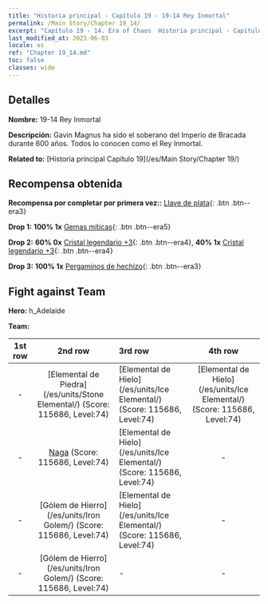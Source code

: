 ```yaml
---
title: "Historia principal - Capítulo 19 - 19-14 Rey Inmortal"
permalink: /Main Story/Chapter 19_14/
excerpt: "Capítulo 19 - 14. Era of Chaos  Historia principal - Capítulo 19_14. 19-14 Rey Inmortal"
last_modified_at: 2021-06-03
locale: es
ref: "Chapter 19_14.md"
toc: false
classes: wide
---
```


## Detalles

 **Nombre:** 19-14 Rey Inmortal

 **Descripción:** Gavin Magnus ha sido el soberano del Imperio de Bracada durante 600 años. Todos lo conocen como el Rey Inmortal.

 **Related to:** [Historia principal Capítulo 19](/es/Main Story/Chapter 19/)

## Recompensa obtenida

 **Recompensa por completar por primera vez::** [Llave de plata](/ItemsES/con_693/){: .btn .btn--era3}

 **Drop 1:** **100% 1x** [Gemas míticas](/ItemsES/mat_65/){: .btn .btn--era5}

 **Drop 2:** **60% 0x** [Cristal legendario +3](/ItemsES/mat_59/){: .btn .btn--era4}, **40% 1x** [Cristal legendario +3](/ItemsES/mat_59/){: .btn .btn--era4}

 **Drop 3:** **100% 1x** [Pergaminos de hechizo](/ItemsES/con_694/){: .btn .btn--era3}


## Fight against Team
 **Hero:** h_Adelaide

 **Team:**


  | 1st row | 2nd row | 3rd row | 4th row |
  |:----:|:----:|:----|:----:|
  | - | [Elemental de Piedra](/es/units/Stone Elemental/) (Score: 115686, Level:74)  | [Elemental de Hielo](/es/units/Ice Elemental/) (Score: 115686, Level:74)  | [Elemental de Hielo](/es/units/Ice Elemental/) (Score: 115686, Level:74)  |
  | - | [Naga](/es/units/Naga/) (Score: 115686, Level:74)  | [Elemental de Hielo](/es/units/Ice Elemental/) (Score: 115686, Level:74)  | - |
  | - | [Gólem de Hierro](/es/units/Iron Golem/) (Score: 115686, Level:74)  | [Elemental de Hielo](/es/units/Ice Elemental/) (Score: 115686, Level:74)  | - |
  | - | [Gólem de Hierro](/es/units/Iron Golem/) (Score: 115686, Level:74)  | - | - |


